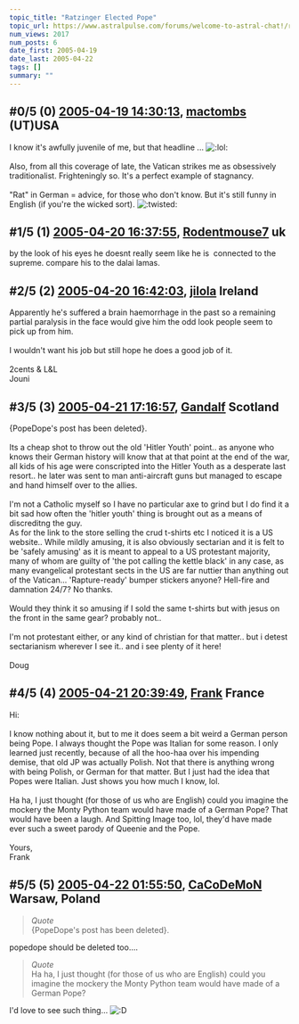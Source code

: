 ```yaml
---
topic_title: "Ratzinger Elected Pope"
topic_url: https://www.astralpulse.com/forums/welcome-to-astral-chat!/ratzinger-elected-pope
num_views: 2017
num_posts: 6
date_first: 2005-04-19
date_last: 2005-04-22
tags: []
summary: ""
---
```


## \#0/5 (0) [2005-04-19 14:30:13](https://www.astralpulse.com/forums/index.php?msg=160950), [mactombs](https://www.astralpulse.com/forums/profile/?u=5553) (UT)USA ##
<section>
I know it's awfully juvenile of me, but that headline ...
<img alt=":lol:" class="smiley" src="https://www.astralpulse.com/forums/Smileys/fugue/cheesy.png" title="Cheesy"/>
<br>
<br>
Also, from all this coverage of late, the Vatican strikes me as obsessively traditionalist. Frighteningly so. It's a perfect example of stagnancy.
<br>
<br>
"Rat" in German = advice, for those who don't know. But it's still funny in English (if you're the wicked sort).
<img alt=":twisted:" class="smiley" src="https://www.astralpulse.com/forums/Smileys/fugue/evil.png" title="evil"/>
</section>

## \#1/5 (1) [2005-04-20 16:37:55](https://www.astralpulse.com/forums/index.php?msg=161137), [Rodentmouse7](https://www.astralpulse.com/forums/profile/?u=8891) uk ##
<section>
by the look of his eyes he doesnt really seem like he is  connected to the supreme. compare his to the dalai lamas.
</section>

## \#2/5 (2) [2005-04-20 16:42:03](https://www.astralpulse.com/forums/index.php?msg=161139), [jilola](https://www.astralpulse.com/forums/profile/?u=755) Ireland ##
<section>
Apparently he's suffered a brain haemorrhage in the past so a remaining partial paralysis in the face would give him the odd look people seem to pick up from him.
<br>
<br>
I wouldn't want his job but still hope he does a good job of it.
<br>
<br>
2cents &amp; L&amp;L
<br>
Jouni
</section>

## \#3/5 (3) [2005-04-21 17:16:57](https://www.astralpulse.com/forums/index.php?msg=161278), [Gandalf](https://www.astralpulse.com/forums/profile/?u=850) Scotland ##
<section>
{PopeDope's post has been deleted}.
<br>
<br>
Its a cheap shot to throw out the old 'Hitler Youth' point.. as anyone who knows their German history will know that at that point at the end of the war, all kids of his age were conscripted into the Hitler Youth as a desperate last resort.. he later was sent to man anti-aircraft guns but managed to escape and hand himself over to the allies.
<br>
<br>
I'm not a Catholic myself so I have no particular axe to grind but I do find it a bit sad how often the 'hitler youth' thing is brought out as a means of discreditng the guy.
<br>
As for the link to the store selling the crud t-shirts etc I noticed it is a US website.. While mildly amusing, it is also obviously sectarian and it is felt to be 'safely amusing' as it is meant to appeal to a US protestant majority, many of whom are guilty of 'the pot calling the kettle black' in any case, as many evangelical protestant sects in the US are far nuttier than anything out of the Vatican... 'Rapture-ready' bumper stickers anyone? Hell-fire and damnation 24/7? No thanks.
<br>
<br>
Would they think it so amusing if I sold the same t-shirts but with jesus on the front in the same gear? probably not..
<br>
<br>
I'm not protestant either, or any kind of christian for that matter.. but i detest sectarianism wherever I see it.. and i see plenty of it here!
<br>
<br>
Doug
</section>

## \#4/5 (4) [2005-04-21 20:39:49](https://www.astralpulse.com/forums/index.php?msg=161324), [Frank](https://www.astralpulse.com/forums/profile/?u=359) France ##
<section>
Hi:
<br>
<br>
I know nothing about it, but to me it does seem a bit weird a German person being Pope. I always thought the Pope was Italian for some reason. I only learned just recently, because of all the hoo-haa over his impending demise, that old JP was actually Polish. Not that there is anything wrong with being Polish, or German for that matter. But I just had the idea that Popes were Italian. Just shows you how much I know, lol.
<br>
<br>
Ha ha, I just thought (for those of us who are English) could you imagine the mockery the Monty Python team would have made of a German Pope? That would have been a laugh. And Spitting Image too, lol, they'd have made ever such a sweet parody of Queenie and the Pope.
<br>
<br>
Yours,
<br>
Frank
</section>

## \#5/5 (5) [2005-04-22 01:55:50](https://www.astralpulse.com/forums/index.php?msg=161354), [CaCoDeMoN](https://www.astralpulse.com/forums/profile/?u=4798) Warsaw, Poland ##
<section>
<blockquote class="bbc_standard_quote">
 <cite>
  Quote
 </cite>
 <br>
 {PopeDope's post has been deleted}.
 <br>
</blockquote>
popedope should be deleted too....
<br>
<blockquote class="bbc_standard_quote">
 <cite>
  Quote
 </cite>
 <br>
 Ha ha, I just thought (for those of us who are English) could you imagine the mockery the Monty Python team would have made of a German Pope?
 <br>
</blockquote>
I'd love to see such thing...
<img alt=":D" class="smiley" src="https://www.astralpulse.com/forums/Smileys/fugue/cheesy.png" title="Cheesy"/>
</section>
